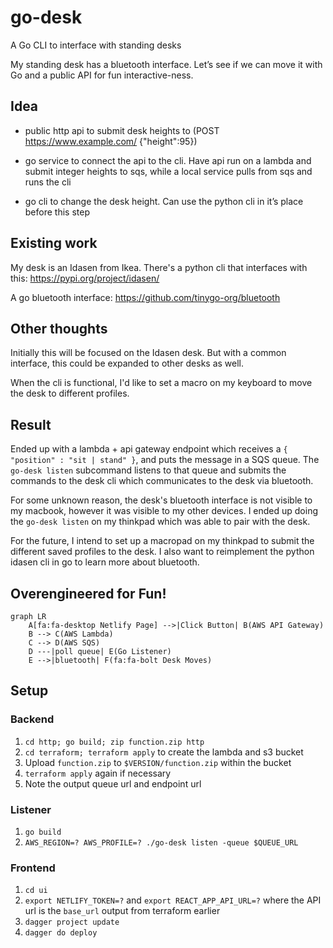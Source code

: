 # go-desk
A Go CLI to interface with standing desks

My standing desk has a bluetooth interface. Let’s see if we can move it with Go and a public API for fun interactive-ness.


## Idea

- public http api to submit desk heights to (POST https://www.example.com/ {"height":95})

- go service to connect the api to the cli. Have api run on a lambda and submit integer heights to sqs, while a local service pulls from sqs and runs the cli

- go cli to change the desk height. Can use the python cli in it’s place before this step


## Existing work

My desk is an Idasen from Ikea. There's a python cli that interfaces with this: https://pypi.org/project/idasen/

A go bluetooth interface: https://github.com/tinygo-org/bluetooth


## Other thoughts

Initially this will be focused on the Idasen desk. But with a common interface, this could be expanded to other desks as well.

When the cli is functional, I'd like to set a macro on my keyboard to move the desk to different profiles.

## Result

Ended up with a lambda + api gateway endpoint which receives a `{ "position" : "sit | stand" }`, and puts the message in a SQS queue.
The `go-desk listen` subcommand listens to that queue and submits the commands to the desk cli which communicates to the desk via bluetooth.

For some unknown reason, the desk's bluetooth interface is not visible to my macbook, however it was visible to my other devices.  I ended up
doing the `go-desk listen` on my thinkpad which was able to pair with the desk.

For the future, I intend to set up a macropad on my thinkpad to submit the different saved profiles to the desk.  I also want to reimplement
the python idasen cli in go to learn more about bluetooth.

## Overengineered for Fun!
```mermaid
graph LR
    A[fa:fa-desktop Netlify Page] -->|Click Button| B(AWS API Gateway)
    B --> C(AWS Lambda)
    C --> D(AWS SQS)
    D ---|poll queue| E(Go Listener)
    E -->|bluetooth| F(fa:fa-bolt Desk Moves)
```

## Setup

### Backend

1. `cd http; go build; zip function.zip http`
2. `cd terraform; terraform apply` to create the lambda and s3 bucket
3. Upload `function.zip` to `$VERSION/function.zip` within the bucket
4. `terraform apply` again if necessary
5. Note the output queue url and endpoint url

### Listener
1. `go build`
2. `AWS_REGION=? AWS_PROFILE=? ./go-desk listen -queue $QUEUE_URL`

### Frontend
1. `cd ui`
2. `export NETLIFY_TOKEN=?` and `export REACT_APP_API_URL=?` where the API url is the `base_url` output from terraform earlier
3. `dagger project update`
4. `dagger do deploy`
